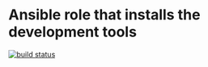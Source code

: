 # Ansible role that installs the development tools

[![build status](https://gitlab.com/stiron/ansible-dev_tools/badges/master/build.svg)](https://gitlab.com/stiron/ansible-dev_tools/commits/master)

